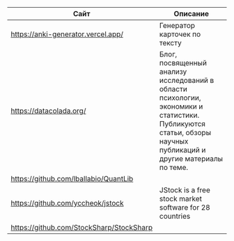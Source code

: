 | Сайт           | Описание                                      |
|----------------|-----------------------------------------------|
| https://anki-generator.vercel.app/ | Генератор карточек по тексту |
| https://datacolada.org/ | Блог, посвященный анализу исследований в области психологии, экономики и статистики. Публикуются статьи, обзоры научных публикаций и другие материалы по теме. |
| https://github.com/lballabio/QuantLib | |
| https://github.com/yccheok/jstock | JStock is a free stock market software for 28 countries |
| https://github.com/StockSharp/StockSharp | |
